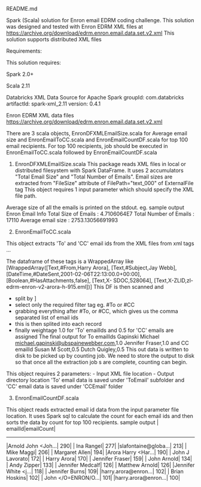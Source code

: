 README.md

Spark (Scala) solution for Enron email EDRM coding challenge.
This solution was designed and tested with Enron EDRM XML files at https://archive.org/download/edrm.enron.email.data.set.v2.xml
This solution supports distributed XML files

Requirements:

This solution requires:

Spark 2.0+ 

Scala 2.11

Databricks XML Data Source for Apache Spark
    groupId: com.databricks
    artifactId: spark-xml_2.11
    version: 0.4.1

Enron EDRM XML data files 
    https://archive.org/download/edrm.enron.email.data.set.v2.xml

There are 3 scala objects, EnronDFXMLEmailSize.scala for Average email size and EnronEmailToCC.scala and EnronEmailCountDF.scala for top 100 email recipients.
For top 100 recipients, job should be executed in EnronEmailToCC.scala followed by EnronEmailCountDF.scala


1. EnronDFXMLEmailSize.scala
    This package reads XML files in local or distributed filesystem with Spark DataFrame. It uses 2 accumulators
"Total Email Size" and "Total Number of Emails". Email sizes are extracted from "FileSize" attribute of FilePath="text_000" of ExternalFile tag
This object requires 1 input parameter which should specify the XML file path.

Average size of all the emails is printed on the stdout. eg. sample output
Enron Email Info
Total Size of Emails   : 4.7106064E7
Total Number of Emails : 17110
Average email size      : 2753.13056691993


2. EnronEmailToCC.scala

This object extracts 'To' and 'CC' email ids from the XML files from <Tags> xml tags
				<Tags>
					<Tag TagName="#From" TagDataType="Text" TagValue="Suresh Raghavan"/>
					<Tag TagName="#To" TagDataType="Text" TagValue="Brad Richter"/>
					<Tag TagName="#CC" TagDataType="Text" TagValue="Harry Arora"/>
                    ...
 
The dataframe of these tags is a WrappedArray like
   [WrappedArray([Text,#From,Harry Arora], [Text,#Subject,Jay Webb], [DateTime,#DateSent,2001-02-06T22:13:00.0+00:00], [Boolean,#HasAttachments,false], [Text,X-
   SDOC,528064], [Text,X-ZLID,zl-edrm-enron-v2-arora-h-915.eml])]
This DF is then scanned and
 - split by ] 
 - select only the required filter tag eg. #To or #CC
 - grabbing everything after #To, or #CC, which gives us the comma separated list of email ids
 - this is then splited into each record
 - finally weightage 1.0 for 'To' emailIds and 0.5 for 'CC' emails are assigned
 The final output for To emailIds
    Gapinski  Michael <michael.gapinski@ubspainewebber.com>,1.0
    Jennifer Fraser,1.0
 and CC emailId
    Susan M Scott,0.5
    Dutch Quigley,0.5
This out data is written to disk to be picked up by counting job. We need to store the output to disk so that once all the extraction job s are complete, counting can begin.

This object requires 2 parameters:
    - Input XML file location
    - Output directory location
'To' email data is saved under 'ToEmail' subfolder and 'CC' email data is saved under 'CCEmail' folder


3. EnronEmailCountDF.scala

This object reads extracted email id data from the input parameter file location.
It uses Spark sql to calculate the count for each email ids and then sorts the data by count for top 100 recipients.
sample output
|             emailId|emailCount|
_________________________________
|Arnold  John <Joh...|       290|
|          Ina Rangel|       277|
|slafontaine@globa...|       213|
|          Mike Maggi|       206|
|      Margaret Allen|       194|
|Arora  Harry <Har...|       190|
|     John J Lavorato|       172|
|         Harry Arora|       170|
|     Jennifer Fraser|       159|
|         John Arnold|       134|
|         Andy Zipper|       133|
|    Jennifer Medcalf|       126|
|      Matthew Arnold|       126|
|Jennifer White <j...|       118|
|      Jennifer Burns|       109|
|harry.arora@enron...|       102|
|       Brian Hoskins|       102|
| John </O=ENRON/O...|       101|
|harry.arora@enron...|       100|








